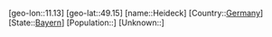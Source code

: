 ﻿---
location: [49.15,11.13]
type: City
tags:
- geo/City


SpocWebEntityId: 30830
isDeleted: false
confidential: public

---
[geo-lon::11.13]
[geo-lat::49.15]
[name::Heideck]
[Country::[Germany](geo/Continent/Europe/Germany.md)]
[State::[Bayern](geo/Continent/Europe/Germany/Bayern.md)]
[Population::]
[Unknown::]

